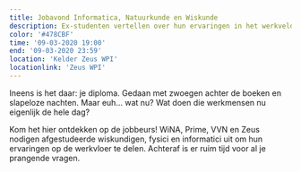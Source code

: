 ```yaml
---
title: Jobavond Informatica, Natuurkunde en Wiskunde
description: Ex-studenten vertellen over hun ervaringen in het werkveld.
color: '#478CBF'
time: '09-03-2020 19:00'
end: '09-03-2020 23:59'
location: 'Kelder Zeus WPI'
locationlink: 'Zeus WPI'
---
```


Ineens is het daar: je diploma. Gedaan met zwoegen achter de boeken en slapeloze
nachten. Maar euh... wat nu? Wat doen die werkmensen nu eigenlijk de hele dag?

Kom het hier ontdekken op de jobbeurs! WiNA, Prime, VVN en Zeus 
nodigen afgestudeerde wiskundigen, fysici en informatici uit om hun 
ervaringen op de werkvloer te delen. Achteraf is er ruim tijd voor al je 
prangende vragen.
